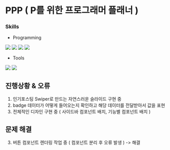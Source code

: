 # PPP ( P를 위한 프로그래머 플래너 )
### Skills
  * Programming

<img src="https://img.shields.io/badge/HTML5-E34F26?style=flat-square&logo=html5&logoColor=white"/> <img src="https://img.shields.io/badge/CSS3-1572B6?style=flat-square&logo=css3&logoColor=white"/> <img src="https://img.shields.io/badge/JavaScript-F7DF1E?style=flat-square&logo=javascript&logoColor=black"/> <img src="https://img.shields.io/badge/React-61DAFB?style=flat-square&logo=React&logoColor=black"/>

* Tools

<img src="https://img.shields.io/badge/Visual Studio Code-007ACC?style=flat-square&logo=Visual Studio Code&logoColor=white"/> <img src="https://img.shields.io/badge/GitHub-181717?style=flat-square&logo=GitHub&logoColor=white"/>

## 진행상황 & 오류
1. 인기포스팅 Swiper로 만드는 자연스러운 슬라이드 구현 중
2. badge 데이터가 어떻게 들어오는지 확인하고 해당 데이터를 전달받아서 값을 표현
3. 전체적인 디자인 구현 중 ( 사이드바 컴포넌트 배치, 기능별 컴포넌트 배치 )


## 문제 해결
3. 버튼 컴포넌트 렌더링 작업 중 ( 컴포넌트 분리 후 오류 발생 ) -> 해결
